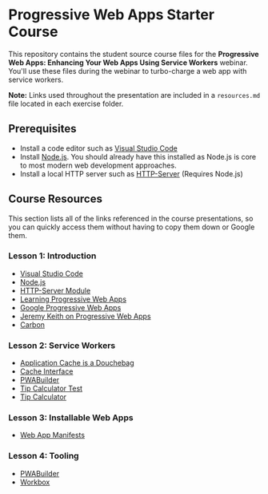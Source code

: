 # Progressive Web Apps Starter Course

This repository contains the student source course files for the **Progressive Web Apps: Enhancing Your Web Apps Using Service Workers** webinar. You'll use these files during the webinar to turbo-charge a web app with service workers.

**Note:** Links used throughout the presentation are included in a `resources.md` file located in each exercise folder.

## Prerequisites

* Install a code editor such as [Visual Studio Code](https://code.visualstudio.com/)
* Install [Node.js](https://nodejs.org/). You should already have this installed as Node.js is core to most modern web development approaches. 
* Install a local HTTP server such as [HTTP-Server](https://www.npmjs.com/package/http-server) (Requires Node.js)

## Course Resources

This section lists all of the links referenced in the course presentations, so you can quickly access them without having to copy them down or Google them.

### Lesson 1: Introduction

* [Visual Studio Code](https://code.visualstudio.com/)
* [Node.js](https://nodejs.org/)
* [HTTP-Server Module](https://www.npmjs.com/package/http-server)
* [Learning Progressive Web Apps](https://learningpwa.com)
* [Google Progressive Web Apps](https://developers.google.com/web/progressive-web-apps)
* [Jeremy Keith on Progressive Web Apps](https://adactio.com/journal/13098)
* [Carbon](https://carbon.now.sh/)

### Lesson 2: Service Workers

* [Application Cache is a Douchebag](https://alistapart.com/article/application-cache-is-a-douchebag/)
* [Cache Interface](https://developer.mozilla.org/en-US/docs/Web/API/Cache)
* [PWABuilder](https://www.pwabuilder.com/)
* [Tip Calculator Test](https://tip-calc-test.netlify.app/)
* [Tip Calculator](https://learningpwa.com/tipcalc/)

### Lesson 3: Installable Web Apps

* [Web App Manifests](https://developer.mozilla.org/en-US/docs/Web/Manifest)

### Lesson 4: Tooling

* [PWABuilder](https://www.pwabuilder.com/)
* [Workbox](https://developers.google.com/web/tools/workbox/)
